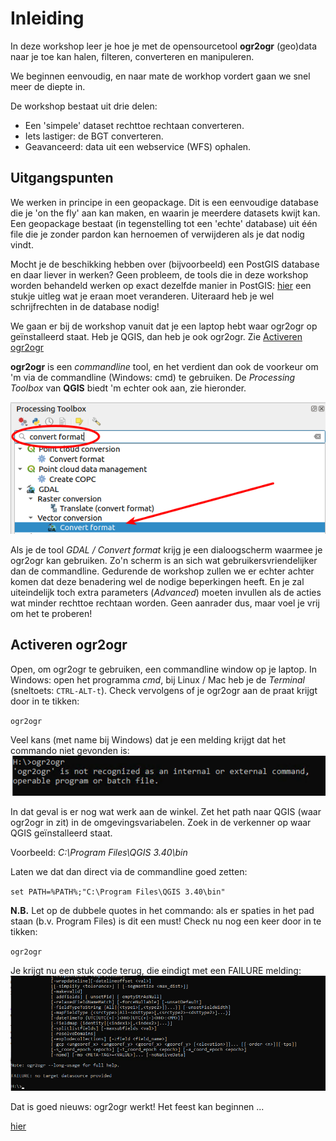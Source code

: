 # Inleiding

In deze workshop leer je hoe je met de opensourcetool **ogr2ogr** (geo)data naar je toe kan halen, filteren, converteren en manipuleren.

We beginnen eenvoudig, en naar mate de workhop vordert gaan we snel meer de diepte in.

De workshop bestaat uit drie delen:

  * Een 'simpele' dataset rechttoe rechtaan converteren.
  * Iets lastiger: de BGT converteren.
  * Geavanceerd: data uit een webservice (WFS) ophalen.

## Uitgangspunten

We werken in principe in een geopackage. Dit is een eenvoudige database die je 'on the fly' aan kan maken, en waarin je meerdere datasets kwijt kan. Een geopackage bestaat (in tegenstelling tot een 'echte' database) uit één file die je zonder pardon kan hernoemen of verwijderen als je dat nodig vindt.

Mocht je de beschikking hebben over (bijvoorbeeld) een PostGIS database en daar liever in werken? Geen probleem, de tools die in deze workshop worden behandeld werken op exact dezelfde manier in PostGIS: [hier](./ogr2ogr_postgis.md) een stukje uitleg wat je eraan moet veranderen. Uiteraard heb je wel schrijfrechten in de database nodig!

We gaan er bij de workshop vanuit dat je een laptop hebt waar ogr2ogr op geïnstalleerd staat. Heb je QGIS, dan heb je ook ogr2ogr. Zie [Activeren ogr2ogr](#activeren)

**ogr2ogr** is een _commandline_ tool, en het verdient dan ook de voorkeur om 'm via de commandline (Windows: cmd) te gebruiken. De _Processing Toolbox_ van **QGIS** biedt 'm echter ook aan, zie hieronder. 

![toolbox](images/toolbox.png)

Als je de tool _GDAL / Convert format_ krijg je een dialoogscherm waarmee je ogr2ogr kan gebruiken. Zo'n scherm is an sich wat gebruikersvriendelijker dan de commandline. Gedurende de workshop zullen we er echter achter komen dat deze benadering wel de nodige beperkingen heeft. En je zal uiteindelijk toch extra parameters (_Advanced_) moeten invullen als de acties wat minder rechttoe rechtaan worden. Geen aanrader dus, maar voel je vrij om het te proberen!

<a id="activeren"></a>
## Activeren ogr2ogr

Open, om ogr2ogr te gebruiken, een commandline window op je laptop. In Windows: open het programma _cmd_, bij Linux / Mac heb je de _Terminal_ (sneltoets: `CTRL-ALT-t`). 
Check vervolgens of je ogr2ogr aan de praat krijgt door in te tikken:

`ogr2ogr`

Veel kans (met name bij Windows) dat je een melding krijgt dat het commando niet gevonden is:
![command not found](images/ogr2ogr_command_not_found.png)

In dat geval is er nog wat werk aan de winkel. Zet het path naar QGIS (waar ogr2ogr in zit) in de omgevingsvariabelen. Zoek in de verkenner op waar QGIS geïnstalleerd staat. 

Voorbeeld: _C:\Program Files\QGIS 3.40\bin_

Laten we dat dan direct via de commandline goed zetten:

`set PATH=%PATH%;"C:\Program Files\QGIS 3.40\bin"`

**N.B.** Let op de dubbele quotes in het commando: als er spaties in het pad staan (b.v. Program Files) is dit een must!
Check nu nog een keer door in te tikken:

`ogr2ogr`

Je krijgt nu een stuk code terug, die eindigt met een FAILURE melding:
![ogr2ogr werkt](images/ogr2ogr_werkt.png)

Dat is goed nieuws: ogr2ogr werkt! Het feest kan beginnen ...

[hier](./ogr2ogr_postgis.md)
